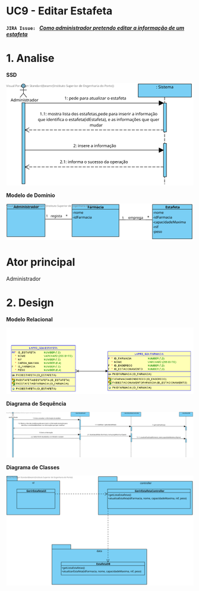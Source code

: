 # **UC9 - Editar Estafeta**


#### `JIRA Issue: ` [_Como administrador pretendo editar a informação de um estafeta_](https://jira.dei.isep.ipp.pt/browse/LAP3AP5-12)


# **1. Analise**


**SSD**

![UC9_SSD.svg](UC9_SSD.svg)

**Modelo de Domínio**

![UC9_MD.svg](UC9_MD.svg)

# **Ator principal**

Administrador

# **2. Design**


**Modelo Relacional**

![UC9_MER.png](UC9_MER.png)

**Diagrama de Sequência**

![UC9_SD.svg](UC9_SD.svg)

**Diagrama de Classes** 

![UC9_CD.svg](UC9_CD.svg)